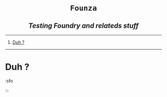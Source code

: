 <h1 align="center"><code>Founza</code></h1>
<h2 align="center"><i> Testing Foundry and relateds stuff </i></h2>

----
1. [Duh ?](#duh-)

----

# Duh ? 

:sfo

💥
